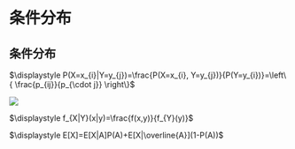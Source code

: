 # 条件分布

## 条件分布

$\displaystyle P(X=x_{i}|Y=y_{j})=\frac{P(X=x_{i}, Y=y_{j})}{P(Y=y_{i})}=\left\{ \frac{p_{ij}}{p_{\cdot j}} \right\}$

![](images/2021-11-12-18-49-01.png)

$\displaystyle f_{X|Y}(x|y)=\frac{f(x,y)}{f_{Y}(y)}$

$\displaystyle E[X]=E[X|A]P(A)+E[X|\overline{A}](1-P(A))$


